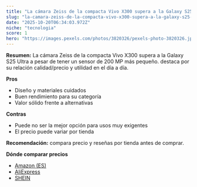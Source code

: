 ```yaml
---
title: "La cámara Zeiss de la compacta Vivo X300 supera a la Galaxy S25 Ultra a pesar de tener un sensor de 200 MP más pequeño."
slug: "la-camara-zeiss-de-la-compacta-vivo-x300-supera-a-la-galaxy-s25-ultra-a-pesar-de"
date: "2025-10-20T06:34:03.972Z"
niche: "tecnologia"
score: 1
hero: "https://images.pexels.com/photos/3820326/pexels-photo-3820326.jpeg?auto=compress&cs=tinysrgb&fit=crop&h=627&w=1200&auto=compress&cs=tinysrgb&w=1200&h=675&fit=crop"
---
```


**Resumen:** La cámara Zeiss de la compacta Vivo X300 supera a la Galaxy S25 Ultra a pesar de tener un sensor de 200 MP más pequeño. destaca por su relación calidad/precio y utilidad en el día a día.

**Pros**
- Diseño y materiales cuidados
- Buen rendimiento para su categoría
- Valor sólido frente a alternativas

**Contras**
- Puede no ser la mejor opción para usos muy exigentes
- El precio puede variar por tienda

**Recomendación:** compara precio y reseñas por tienda antes de comprar.

**Dónde comparar precios**
- [Amazon (ES)](https://www.amazon.es/s?k=La%20c%C3%A1mara%20Zeiss%20de%20la%20compacta%20Vivo%20X300%20supera%20a%20la%20Galaxy%20S25%20Ultra%20a%20pesar%20de%20tener%20un%20sensor%20de%20200%20MP%20m%C3%A1s%20peque%C3%B1o.&tag=teknovashop25-21)
- [AliExpress](https://www.aliexpress.com/wholesale?SearchText=La%20c%C3%A1mara%20Zeiss%20de%20la%20compacta%20Vivo%20X300%20supera%20a%20la%20Galaxy%20S25%20Ultra%20a%20pesar%20de%20tener%20un%20sensor%20de%20200%20MP%20m%C3%A1s%20peque%C3%B1o.)
- [SHEIN](https://www.shein.com/pdsearch/La%20c%C3%A1mara%20Zeiss%20de%20la%20compacta%20Vivo%20X300%20supera%20a%20la%20Galaxy%20S25%20Ultra%20a%20pesar%20de%20tener%20un%20sensor%20de%20200%20MP%20m%C3%A1s%20peque%C3%B1o.)